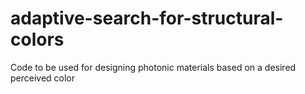 # adaptive-search-for-structural-colors
Code to be used for designing photonic materials based on a desired perceived color
